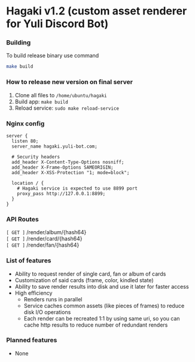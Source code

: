 # Hagaki v1.2 (custom asset renderer for Yuli Discord Bot)

### Building
To build release binary use command
```sh
make build
```

### How to release new version on final server
1. Clone all files to `/home/ubuntu/hagaki`
2. Build app: `make build`
3. Reload service: `sudo make reload-service`

### Nginx config
```nginx
server {
  listen 80;
  server_name hagaki.yuli-bot.com;

  # Security headers
  add_header X-Content-Type-Options nosniff;
  add_header X-Frame-Options SAMEORIGIN;
  add_header X-XSS-Protection "1; mode=block";

  location / {
    # Hagaki service is expected to use 8899 port
    proxy_pass http://127.0.0.1:8899;
  }
}
```

### API Routes
`[ GET ]` /render/album/{hash64} <br>
`[ GET ]` /render/card/{hash64} <br>
`[ GET ]` /render/fan/{hash64}

### List of features
- Ability to request render of single card, fan or album of cards
- Customization of said cards (frame, color, kindled state)
- Ability to save render results into disk and use it later for faster access
- High efficiency
  * Renders runs in parallel
  * Service caches common assets (like pieces of frames) to reduce disk I/O operations
  * Each render can be recreated 1:1 by using same uri, so you can cache http results to reduce number of redundant renders

### Planned features
- None
